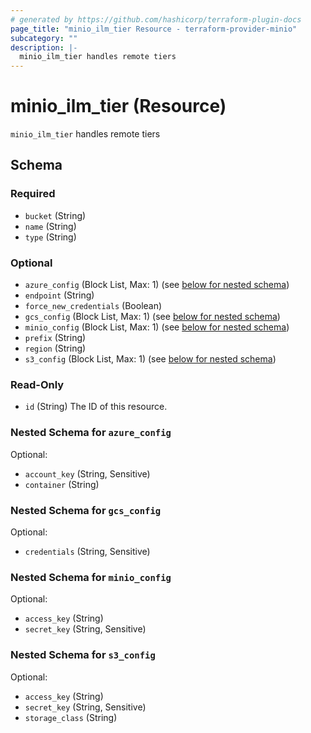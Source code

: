 ```yaml
---
# generated by https://github.com/hashicorp/terraform-plugin-docs
page_title: "minio_ilm_tier Resource - terraform-provider-minio"
subcategory: ""
description: |-
  minio_ilm_tier handles remote tiers
---
```


# minio_ilm_tier (Resource)

`minio_ilm_tier` handles remote tiers



<!-- schema generated by tfplugindocs -->
## Schema

### Required

- `bucket` (String)
- `name` (String)
- `type` (String)

### Optional

- `azure_config` (Block List, Max: 1) (see [below for nested schema](#nestedblock--azure_config))
- `endpoint` (String)
- `force_new_credentials` (Boolean)
- `gcs_config` (Block List, Max: 1) (see [below for nested schema](#nestedblock--gcs_config))
- `minio_config` (Block List, Max: 1) (see [below for nested schema](#nestedblock--minio_config))
- `prefix` (String)
- `region` (String)
- `s3_config` (Block List, Max: 1) (see [below for nested schema](#nestedblock--s3_config))

### Read-Only

- `id` (String) The ID of this resource.

<a id="nestedblock--azure_config"></a>
### Nested Schema for `azure_config`

Optional:

- `account_key` (String, Sensitive)
- `container` (String)


<a id="nestedblock--gcs_config"></a>
### Nested Schema for `gcs_config`

Optional:

- `credentials` (String, Sensitive)


<a id="nestedblock--minio_config"></a>
### Nested Schema for `minio_config`

Optional:

- `access_key` (String)
- `secret_key` (String, Sensitive)


<a id="nestedblock--s3_config"></a>
### Nested Schema for `s3_config`

Optional:

- `access_key` (String)
- `secret_key` (String, Sensitive)
- `storage_class` (String)
